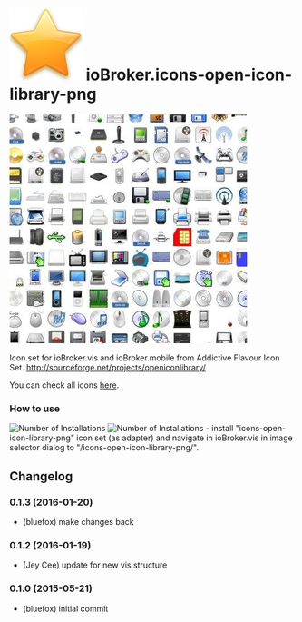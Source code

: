 ![Logo](admin/icons-open-icon-library-png.png)
ioBroker.icons-open-icon-library-png
=================

![preview1](img/preview1.jpg)

Icon set for ioBroker.vis and ioBroker.mobile from Addictive Flavour Icon Set.
http://sourceforge.net/projects/openiconlibrary/

You can check all icons [here](ICONLIST.md).

### How to use
![Number of Installations](http://iobroker.live/badges/icons-open-icon-library-png-installed.svg) ![Number of Installations](http://iobroker.live/badges/icons-open-icon-library-png-stable.svg) - install "icons-open-icon-library-png" icon set (as adapter) and navigate in ioBroker.vis in image selector dialog to "/icons-open-icon-library-png/".

## Changelog
### 0.1.3 (2016-01-20)
* (bluefox) make changes back

### 0.1.2 (2016-01-19)
* (Jey Cee) update for new vis structure

### 0.1.0 (2015-05-21)
* (bluefox) initial commit

